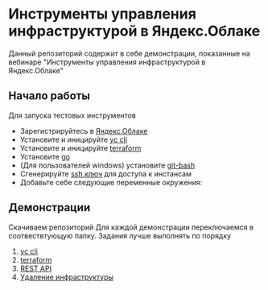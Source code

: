 # Инструменты управления инфраструктурой в Яндекс.Облаке

Данный репозиторий содержит в себе демонстрации, показанные на вебинаре "Инструменты управления инфраструктурой в Яндекс.Облаке"


## Начало работы

Для запуска тестовых инструментов

* Зарегистрируйтесь в [Яндекс.Облаке](https://cloud.yandex.ru)
* Установите и иницируйте [yc cli](https://cloud.yandex.ru/docs/cli/quickstart)
* Установите и иницируйте [terraform](https://www.terraform.io/downloads.html)
* Установите [go](https://www.terraform.io/downloads.html)
* (Для пользователей windows) установите [git-bash](https://gitforwindows.org)
* Сгенерируйте [ssh ключ](https://git-scm.com/book/ru/v1/Git-на-сервере-Создание-открытого-SSH-ключа) для доступа к инстансам
* Добавьте себе следующие переменные окружения:


## Демонстрации

Скачиваем репозиторий
Для каждой демонстрации переключаемся в соотвествтующую папку. Задания лучше выполнять по порядку

1. [yc cli](docs/01-cli/README.md)
2. [terraform](docs/02-terraform/README.md)
3. [REST API](docs/03-rest/README.md)
4. [Удаление инфраструктуры](docs/04-delete/README.md)
